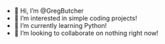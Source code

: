 - 👋 Hi, I’m @GregButcher
- 👀 I’m interested in simple coding projects!
- 🌱 I’m currently learning Python!
- 💞️ I’m looking to collaborate on nothing right now!

<!---
GregButcher/GregButcher is a ✨ special ✨ repository because its `README.md` (this file) appears on your GitHub profile.
You can click the Preview link to take a look at your changes.
--->
